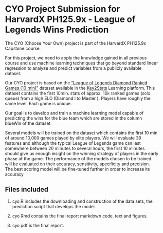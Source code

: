 # CYO Project Submission for HarvardX PH125.9x - League of Legends Wins Prediction

The CYO (Choose Your Own) project is part of the HarvardX PH125.9x Capstone course.

For this project, we need to apply the knowledge gained in all previous course and use machine learning techniques that go beyond standard linear regression to analyze and predict variables from a publicly available dataset.

Our CYO project is based on the ["League of Legends Diamond Ranked Games (10 min)"](https://www.key2stats.com/data-set/view/1596) dataset available in the [Key2Stats](https://www.key2stats.com/) Learning platform. This dataset contains the first 10min. stats of approx. 10k ranked games (solo queue) from a high ELO (Diamond I to Master ). Players have roughly the same level. Each game is unique.

Our goal is to develop and train a machine learning model capable of predicting the wins for the blue team which are stored in the column blueWin of the dataset.

Several models will be trained on the dataset which contains the first 10 min of around 10,000 games played by elite players. We will evaluate 39 features and although the typical League of Legends game can last somewhere between 20 minutes to several hours, the first 10 minutes should give us enough insight on the winning strategy of players in the early phase of the game. The performance of the models chosen to be trained will be evaluated on their accuracy, sensitivity, specificity and precision. The best scoring model will be fine-tuned further in order to increase its accuracy

## Files included

1.  cyo.R includes the downloading and construction of the data sets, the prediction script that develops the model.

2.  cyo.Rmd contains the final report markdown code, text and figures.

3.  cyo.pdf is the final report.
